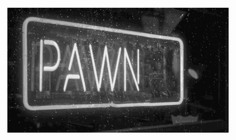 <p>                    </p><img src="https://github.com/m00nbyt3/m00nbyt3/blob/master/pwned.gif" width="768">

